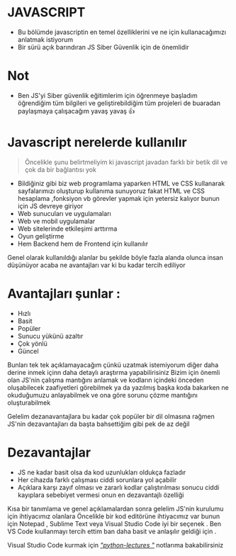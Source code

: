 # JAVASCRIPT
  
 - Bu bölümde javascriptin en temel özelliklerini ve ne için kullanacağımızı anlatmak istiyorum 
  - Bir sürü açık barındıran JS Siber Güvenlik için de önemlidir 
 
      
  # Not 
  - Ben JS'yi Siber güvenlik eğitimlerim için öğrenmeye başladım öğrendiğim tüm 
  bilgileri ve geliştirebildiğim tüm projeleri de buaradan paylaşmaya çalışacağım yavaş yavaş 👍
    
 # Javascript nerelerde kullanılır 
  > Öncelikle şunu belirtmeliyim ki javascript javadan farklı bir betik  dil ve çok da bir bağlantısı yok  
 - Bildiğiniz gibi biz web programlama yaparken HTML ve CSS kullanarak sayfalarımızı oluşturup kullanıma sunuyoruz fakat HTML ve CSS hesaplama ,fonksiyon vb görevler yapmak için yetersiz kalıyor bunun için JS devreye giriyor
 - Web sunucuları ve uygulamaları 
 - Web ve mobil uygulamalar
 - Web sitelerinde etkileşimi arttırma
 - Oyun geliştirme 
 - Hem Backend hem de Frontend için kullanılır  
 
 Genel olarak kullanıldığı alanlar bu şekilde böyle fazla alanda olunca insan düşünüyor acaba ne avantajları var ki bu kadar tercih ediliyor
 # Avantajları şunlar :
 - Hızlı 
 - Basit 
 - Popüler 
 - Sunucu yükünü azaltır 
 - Çok yönlü
 - Güncel
  
  Bunları tek tek açıklamayacağım çünkü uzatmak istemiyorum diğer daha derine inmek içinn daha detaylı araştırma yapabilirisiniz 
  Bizim için önemli olan JS'nin çalışma mantığını anlamak ve kodların içindeki önceden oluşabilecek zaafiyetleri görebilmek ya da yazılmış başka koda bakarken ne okuduğumuzu anlayabilmek ve ona göre sorunu çözme mantığını oluşturabilmek 
  
  Gelelim dezanavantajlara bu kadar çok popüler bir dil olmasına rağmen JS'nin dezavantajları da başta bahsettiğim gibi pek de az değil 
   # Dezavantajlar 
   - JS ne kadar basit olsa da kod uzunlukları oldukça fazladır 
   - Her cihazda farklı çalışması ciddi sorunlara yol açabilir 
   -  Açıklara karşı zayıf olması ve zararlı kodlar çalıştırılması sonucu ciddi kayıplara sebebiyet vermesi onun en dezavantajlı özelliği
   
   
   Kısa bir tanımlama ve genel açıklamalardan sonra gelelim JS'nin kurulumu için ihtiyacımız olanlara 
   Öncelikle bir kod editörüne ihtiyacımız var bunun için Notepad , Sublime Text veya   Visual Studio Code iyi bir seçenek . Ben VS Code kıullanmayı tercih ettim ban daha basit ve anlaşılır geldiği için .
   
 Visual Studio Code kurmak için [*"python-lectures "*](/shilanbaschi/python-lectures) notlarıma bakabilirsiniz 
